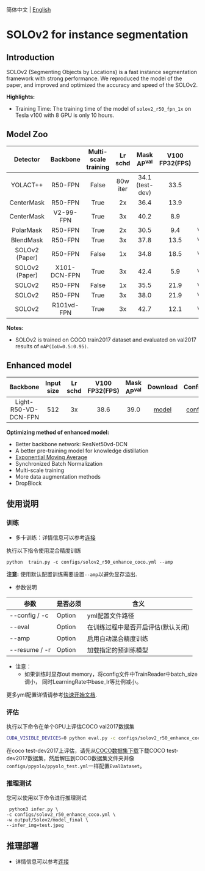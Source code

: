 简体中文 | [English](https://github.com/PaddlePaddle/PaddleDetection/blob/release/2.5/configs/solov2/README.md)

# SOLOv2 for instance segmentation

## Introduction

SOLOv2 (Segmenting Objects by Locations) is a fast instance segmentation framework with strong performance. We reproduced the model of the paper, and improved and optimized the accuracy and speed of the SOLOv2.

**Highlights:**

- Training Time: The training time of the model of `solov2_r50_fpn_1x` on Tesla v100 with 8 GPU is only 10 hours.

## Model Zoo

| Detector  | Backbone                | Multi-scale training  | Lr schd |  Mask AP<sup>val</sup> |  V100 FP32(FPS) |    GPU  |    Download                  | Configs |
| :-------: | :---------------------: | :-------------------: | :-----: | :--------------------: | :-------------: | :-----: | :---------: | :------------------------: |
| YOLACT++  |  R50-FPN    | False      |  80w iter     |   34.1 (test-dev) |  33.5  | Xp |  -  |  -   |
| CenterMask | R50-FPN | True        |   2x    |     36.4        |  13.9  | Xp |   -  |  -  |
| CenterMask | V2-99-FPN | True        |   3x    |     40.2       |  8.9  | Xp |   -  |  -  |
| PolarMask | R50-FPN | True        |   2x    |     30.5        |  9.4  | V100 |   -  |  -  |
| BlendMask | R50-FPN | True        |   3x    |     37.8        |  13.5  | V100 |   -  |  -  |
| SOLOv2 (Paper) | R50-FPN | False        |   1x    |     34.8        |  18.5  | V100 |   -  |  -  |
| SOLOv2 (Paper) | X101-DCN-FPN | True        |   3x    |     42.4        |  5.9  | V100 |   -  |  -  |
| SOLOv2 | R50-FPN                 |  False                |   1x    |    35.5         |  21.9     | V100 |  [model](https://paddledet.bj.bcebos.com/models/solov2_r50_fpn_1x_coco.pdparams) | [config](https://github.com/PaddlePaddle/PaddleDetection/tree/release/2.5/configs/solov2/solov2_r50_fpn_1x_coco.yml) |
| SOLOv2 | R50-FPN                 |  True                |   3x    |     38.0         |   21.9    | V100 |  [model](https://paddledet.bj.bcebos.com/models/solov2_r50_fpn_3x_coco.pdparams) | [config](https://github.com/PaddlePaddle/PaddleDetection/tree/release/2.5/configs/solov2/solov2_r50_fpn_3x_coco.yml) |
| SOLOv2 | R101vd-FPN                 |  True                |   3x    |     42.7         |   12.1    | V100 |  [model](https://paddledet.bj.bcebos.com/models/solov2_r101_vd_fpn_3x_coco.pdparams) | [config](https://github.com/PaddlePaddle/PaddleDetection/tree/release/2.5/configs/solov2/solov2_r101_vd_fpn_3x_coco.yml) |

**Notes:**

- SOLOv2 is trained on COCO train2017 dataset and evaluated on val2017 results of `mAP(IoU=0.5:0.95)`.

## Enhanced model
| Backbone                | Input size  | Lr schd | V100 FP32(FPS) | Mask AP<sup>val</sup> |         Download                  | Configs |
| :---------------------: | :-------------------: | :-----: | :------------: | :-----: | :---------: | :------------------------: |
| Light-R50-VD-DCN-FPN          |  512     |   3x    |     38.6          |  39.0   | [model](https://paddledet.bj.bcebos.com/models/solov2_r50_enhance_coco.pdparams) | [config](https://github.com/PaddlePaddle/PaddleDetection/tree/release/2.5/configs/solov2/solov2_r50_enhance_coco.yml) |

**Optimizing method of enhanced model:**
- Better backbone network: ResNet50vd-DCN
- A better pre-training model for knowledge distillation
- [Exponential Moving Average](https://www.investopedia.com/terms/e/ema.asp)
- Synchronized Batch Normalization
- Multi-scale training
- More data augmentation methods
- DropBlock

## 使用说明

[comment]: <> (* 如果您想了解具体细节可以参考AIstudio-[使用Picodet/PP-yoloe检测运动员和足球]&#40;https://aistudio.baidu.com/aistudio/projectdetail/4479428?contributionType=1&sUid=206265&shared=1&ts=1661954440536&#41;)


### 训练

* 多卡训练：详情信息可以参考[连接](https://github.com/PaddlePaddle/PaddleDetection/blob/release/2.5/configs/solov2/README.md)

执行以下指令使用混合精度训练

```shell
python  train.py -c configs/solov2_r50_enhance_coco.yml --amp
```

**注意:** 使用默认配置训练需要设置`--amp`以避免显存溢出.

* 参数说明

| 参数            | 是否必须 | 含义                                                         |
| --------------- | -------- | ------------------------------------------------------------ |
| --config / -c   | Option   | yml配置文件路径 |
| --eval          | Option   | 在训练过程中是否开启评估(默认关闭)|
| --amp           | Option   | 启用自动混合精度训练 |
| --resume / -r   | Option   | 加载指定的预训练模型 |

* 注意：
  * 如果训练时显存out memory，将config文件中TrainReader中batch_size调小， 同时LearningRate中base_lr等比例减小。

更多yml配置详情请参考[快速开始文档](https://github.com/PaddlePaddle/PaddleDetection/blob/release/2.4/docs/tutorials/GETTING_STARTED.md).


### 评估

执行以下命令在单个GPU上评估COCO val2017数据集

```bash
CUDA_VISIBLE_DEVICES=0 python eval.py -c configs/solov2_r50_enhance_coco.yml -w your_weights
```

在coco test-dev2017上评估，请先从[COCO数据集下载](https://cocodataset.org/#download)下载COCO test-dev2017数据集，然后解压到COCO数据集文件夹并像`configs/ppyolo/ppyolo_test.yml`一样配置`EvalDataset`。


### 推理测试

您可以使用以下命令进行推理测试

```shell
 python3 infer.py \
-c configs/solov2_r50_enhance_coco.yml \
-w output/Solov2/model_final \
--infer_img=test.jpeg
```



## 推理部署
* 详情信息可以参考[连接](https://gitee.com/paddlepaddle/PaddleDetection/blob/release/2.4/configs/ppyoloe/README_cn.md#%E6%8E%A8%E7%90%86)